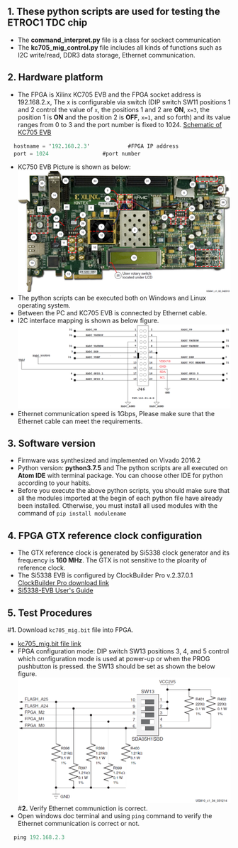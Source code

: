 ## 1. These python scripts are used for testing the ETROC1 TDC chip
  - The **command\_interpret.py** file is a class for sockect communication
  - The **kc705\_mig\_control.py** file includes all kinds of functions such as I2C write/read, DDR3 data storage, Ethernet communication.

## 2. Hardware platform
  - The FPGA is Xilinx KC705 EVB and the FPGA socket address is 192.168.2.x, The x is configurable via switch (DIP switch SW11 positions 1 and 2 control the value of `x`, the positions 1 and 2 are **ON**, `x=3`, the position 1 is **ON** and the position 2 is **OFF**, `x=1`, and so forth) and its value ranges from 0 to 3 and the port number is fixed to 1024. [Schematic of KC705 EVB](https://www.xilinx.com/support/documentation/boards_and_kits/kc705_Schematic_xtp132_rev1_1.pdf)
  ```verilog
	hostname = '192.168.2.3'			#FPGA IP address
	port = 1024					#port number
  ```
  - KC750 EVB Picture is shown as below:
  ![KC705 EVB Picture](https://github.com/weizhangccnu/Python_Script/blob/master/ETROC1_TDC_Test_Software/Img/KC705_EVB.png)
  - The python scripts can be executed both on Windows and Linux operating system.
  - Between the PC and KC705 EVB is connected by Ethernet cable. 
  - I2C interface mapping is shown as below figure.
  ![I2C interface Mapping](https://github.com/weizhangccnu/Python_Script/blob/master/ETROC1_TDC_Test_Software/Img/I2C_Interface_Mapping.png)
  - Ethernet communication speed is 1Gbps, Please make sure that the Ethernet cable can meet the requirements.

## 3. Software version
  - Firmware was synthesized and implemented on Vivado 2016.2
  - Python version: **python3.7.5** and The python scripts are all executed on **Atom IDE** with terminal package. You can choose other IDE for python according to your habits.
  - Before you execute the above python scripts, you should make sure that all the modules imported at the begin of each python file have already been installed. Otherwise, you must install all used modules with the command of `pip install modulename`

## 4. FPGA GTX reference clock configuration
  - The GTX reference clock is generated by Si5338 clock generator and its frequency is **160 MHz**. The GTX is not sensitive to the ploarity of reference clock.
  - The Si5338 EVB is configured by ClockBuilder Pro v.2.37.0.1 [ClockBuilder Pro download link](https://www.silabs.com/products/development-tools/software/clockbuilder-pro-software)
  - [Si5338-EVB User's Guide](https://www.silabs.com/documents/public/user-guides/Si5338-EVB.pdf)

## 5. Test Procedures
  #**1.** Download `kc705_mig.bit` file into FPGA.
  - [kc705_mig.bit file link](https://www.baidu.com)
  - FPGA configuration mode: DIP switch SW13 positions 3, 4, and 5 control which configuration mode is used at power-up or when the PROG pushbutton is pressed. the SW13 should be set as shown the below figure.
  ![FPGA Configuration mode](https://github.com/weizhangccnu/Python_Script/blob/master/ETROC1_TDC_Test_Software/Img/FPGA_Configuration_mode.png)
  #**2.** Verify Ethernet communiction is correct.
  - Open windows doc terminal and using `ping` command to verify the Ethernet communication is correct or not.
  ``` python
	ping 192.168.2.3
  ```

